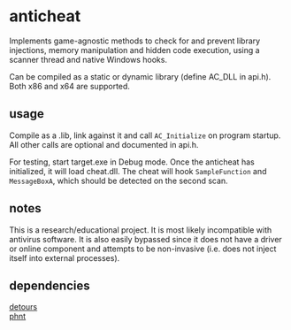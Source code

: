 # anticheat
Implements game-agnostic methods to check for and prevent
library injections, memory manipulation and hidden code execution,
using a scanner thread and native Windows hooks.

Can be compiled as a static or dynamic library (define AC_DLL in api.h).
Both x86 and x64 are supported.

## usage
Compile as a .lib, link against it and call `AC_Initialize` on program startup.
All other calls are optional and documented in api.h.

For testing, start target.exe in Debug mode. Once the anticheat has initialized,
it will load cheat.dll. The cheat will hook `SampleFunction` and `MessageBoxA`,
which should be detected on the second scan.

## notes
This is a research/educational project. It is most likely incompatible with
antivirus software. It is also easily bypassed since it does not have a
driver or online component and attempts to be non-invasive
(i.e. does not inject itself into external processes).

## dependencies

[detours](https://github.com/microsoft/Detours)\
[phnt](https://github.com/winsiderss/phnt)
